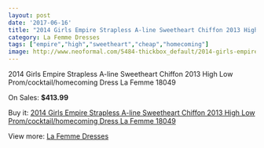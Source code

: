 ```yaml
---
layout: post
date: '2017-06-16'
title: "2014 Girls Empire Strapless A-line Sweetheart Chiffon 2013 High Low Prom/cocktail/homecoming Dress La Femme 18049"
category: La Femme Dresses
tags: ["empire","high","sweetheart","cheap","homecoming"]
image: http://www.neoformal.com/5484-thickbox_default/2014-girls-empire-strapless-a-line-sweetheart-chiffon-2013-high-low-prom-cocktail-homecoming-dress-la-femme-18049.jpg
---
```

2014 Girls Empire Strapless A-line Sweetheart Chiffon 2013 High Low Prom/cocktail/homecoming Dress La Femme 18049

On Sales: **$413.99**
<a href="https://www.neoformal.com/en/la-femme-dresses/2002-2014-girls-empire-strapless-a-line-sweetheart-chiffon-2013-high-low-prom-cocktail-homecoming-dress-la-femme-18049.html"><amp-img layout="responsive" width="600" height="600" src="//www.neoformal.com/5484-thickbox_default/2014-girls-empire-strapless-a-line-sweetheart-chiffon-2013-high-low-prom-cocktail-homecoming-dress-la-femme-18049.jpg" alt="2014 Girls Empire Strapless A-line Sweetheart Chiffon 2013 High Low Prom/cocktail/homecoming Dress La Femme 18049 0" /></a>
<a href="https://www.neoformal.com/en/la-femme-dresses/2002-2014-girls-empire-strapless-a-line-sweetheart-chiffon-2013-high-low-prom-cocktail-homecoming-dress-la-femme-18049.html"><amp-img layout="responsive" width="600" height="600" src="//www.neoformal.com/5486-thickbox_default/2014-girls-empire-strapless-a-line-sweetheart-chiffon-2013-high-low-prom-cocktail-homecoming-dress-la-femme-18049.jpg" alt="2014 Girls Empire Strapless A-line Sweetheart Chiffon 2013 High Low Prom/cocktail/homecoming Dress La Femme 18049 1" /></a>
<a href="https://www.neoformal.com/en/la-femme-dresses/2002-2014-girls-empire-strapless-a-line-sweetheart-chiffon-2013-high-low-prom-cocktail-homecoming-dress-la-femme-18049.html"><amp-img layout="responsive" width="600" height="600" src="//www.neoformal.com/5485-thickbox_default/2014-girls-empire-strapless-a-line-sweetheart-chiffon-2013-high-low-prom-cocktail-homecoming-dress-la-femme-18049.jpg" alt="2014 Girls Empire Strapless A-line Sweetheart Chiffon 2013 High Low Prom/cocktail/homecoming Dress La Femme 18049 2" /></a>

Buy it: [2014 Girls Empire Strapless A-line Sweetheart Chiffon 2013 High Low Prom/cocktail/homecoming Dress La Femme 18049](https://www.neoformal.com/en/la-femme-dresses/2002-2014-girls-empire-strapless-a-line-sweetheart-chiffon-2013-high-low-prom-cocktail-homecoming-dress-la-femme-18049.html "2014 Girls Empire Strapless A-line Sweetheart Chiffon 2013 High Low Prom/cocktail/homecoming Dress La Femme 18049")

View more: [La Femme Dresses](https://www.neoformal.com/en/16-la-femme-dresses "La Femme Dresses")